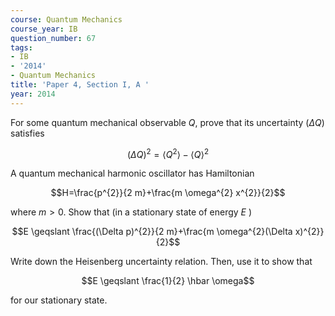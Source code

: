 ```yaml
---
course: Quantum Mechanics
course_year: IB
question_number: 67
tags:
- IB
- '2014'
- Quantum Mechanics
title: 'Paper 4, Section I, A '
year: 2014
---
```




For some quantum mechanical observable $Q$, prove that its uncertainty $(\Delta Q)$ satisfies

$$(\Delta Q)^{2}=\left\langle Q^{2}\right\rangle-\langle Q\rangle^{2}$$

A quantum mechanical harmonic oscillator has Hamiltonian

$$H=\frac{p^{2}}{2 m}+\frac{m \omega^{2} x^{2}}{2}$$

where $m>0$. Show that (in a stationary state of energy $E$ )

$$E \geqslant \frac{(\Delta p)^{2}}{2 m}+\frac{m \omega^{2}(\Delta x)^{2}}{2}$$

Write down the Heisenberg uncertainty relation. Then, use it to show that

$$E \geqslant \frac{1}{2} \hbar \omega$$

for our stationary state.